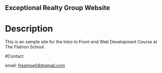 Exceptional Realty Group Website
---

# Description

This is an xample site for the Intro to Front-end Web Development Course at The Flatiron School.

#Contact

email: freemoe04@gmail.com

